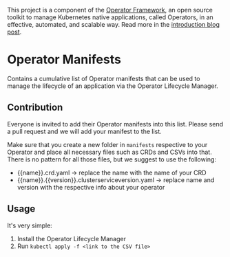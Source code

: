 This project is a component of the [Operator Framework](https://github.com/operator-framework), an open source toolkit to manage Kubernetes native applications, called Operators, in an effective, automated, and scalable way. Read more in the [introduction blog post](https://coreos.com/blog/introducing-operator-framework).

# Operator Manifests

Contains a cumulative list of Operator manifests that can be used to manage the lifecycle of an application via the Operator Lifecycle Manager.

## Contribution

Everyone is invited to add their Operator manifests into this list. Please send a pull request and we will add your manifest to the list.

Make sure that you create a new folder in `manifests` respective to your Operator and place all necessary files such as CRDs and CSVs into that. There is no pattern for all those files, but we suggest to use the following:
* {{name}}.crd.yaml -> replace the name with the name of your CRD
* {{name}}.{{version}}.clusterserviceversion.yaml -> replace name and version with the respective info about your operator

## Usage

It's very simple:

1. Install the Operator Lifecycle Manager
2. Run `kubectl apply -f <link to the CSV file>`
